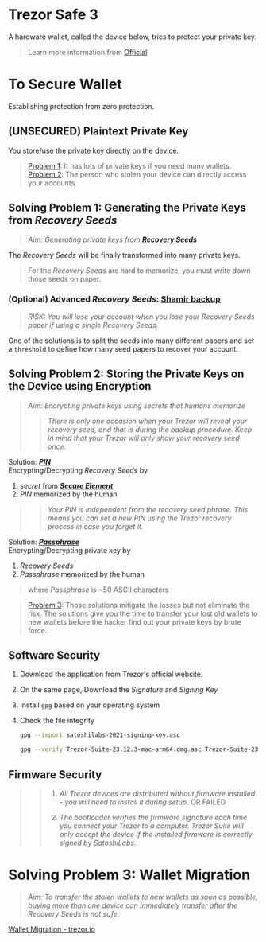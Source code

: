 
# Trezor Safe 3

A hardware wallet, called the device below, tries to protect your private key.

> Learn more information from [Official](https://trezor.io/learn)

# To Secure Wallet

Establishing protection from zero protection.

## (UNSECURED) Plaintext Private Key

You store/use the private key directly on the device.
> [Problem 1](#solving-problem-1-generating-the-private-keys-from-recovery-seeds): It has lots of private keys if you need many wallets.\
> [Problem 2](#solving-problem-2-storing-the-private-keys-on-the-device-using-encryption): The person who stolen your device can directly access your accounts.

## Solving Problem 1: Generating the Private Keys from ***Recovery Seeds***

> *Aim: Generating private keys from ***[Recovery Seeds](https://trezor.io/learn/a/how-to-use-a-recovery-seed)****

The *Recovery Seeds* will be finally transformed into many private keys.

> For the *Recovery Seeds* are hard to memorize, you must write down those seeds on paper.

### (Optional) **Advanced *Recovery Seeds*: [Shamir backup](https://trezor.io/learn/a/what-is-shamir-backup)**

> *RISK: You will lose your account when you lose your *Recovery Seeds* paper if using a single *Recovery Seeds*.*

One of the solutions is to split the seeds into many different papers and set a `threshold` to define how many seed papers to recover your account.

## Solving Problem 2: Storing the Private Keys on the Device using Encryption

> *Aim: Encrypting private keys using secrets that humans memorize*
>> *There is only one occasion when your Trezor will reveal your recovery seed, and that is during the backup procedure. Keep in mind that your Trezor will only show your recovery seed once.*

Solution: ***[PIN](https://trezor.io/learn/a/pin-protection-on-trezor-devices)***\
Encrypting/Decrypting *Recovery Seeds* by

1. *secret* from ***[Secure Element](https://github.com/Infineon/optiga-trust-m)***
2. *PIN* memorized by the human

>> *Your *PIN* is independent from the recovery seed phrase. This means you can set a new PIN using the Trezor recovery process in case you forget it.*

Solution: ***[Passphrase](https://trezor.io/learn/a/passphrases-and-hidden-wallets)***\
Encrypting/Decrypting private key by

1. *Recovery Seeds*
2. *Passphrase* memorized by the human

> where *Passphrase* is ~50 ASCII characters

> [Problem 3](#solving-problem-3-wallet-migration): Those solutions mitigate the losses but not eliminate the risk. The solutions give you the time to transfer your lost old wallets to new wallets before the hacker find out your private keys by brute force.

## Software Security

1. Download the application from Trezor's official website.
2. On the same page, Download the *Signature* and *Signing Key*
3. Install `gpg` based on your operating system
4. Check the file integrity

    ```sh
    gpg --import satoshilabs-2021-signing-key.asc

    gpg --verify Trezor-Suite-23.12.3-mac-arm64.dmg.asc Trezor-Suite-23.12.3-mac-arm64.dmg
    ```

## Firmware Security

>> 1. *All Trezor devices are distributed without firmware installed - you will need to install it during setup.* OR FAILED
>>
>> 2. *The bootloader verifies the firmware signature each time you connect your Trezor to a computer. Trezor Suite will only accept the device if the installed firmware is correctly signed by SatoshiLabs.*

# Solving Problem 3: Wallet Migration

> *Aim: To transfer the stolen wallets to new wallets as soon as possible, buying more than one device can immediately transfer after the *Recovery Seeds* is not safe.*

[Wallet Migration - trezor.io](https://trezor.io/learn/a/move-crypto-to-a-wallet-with-a-new-seed)
